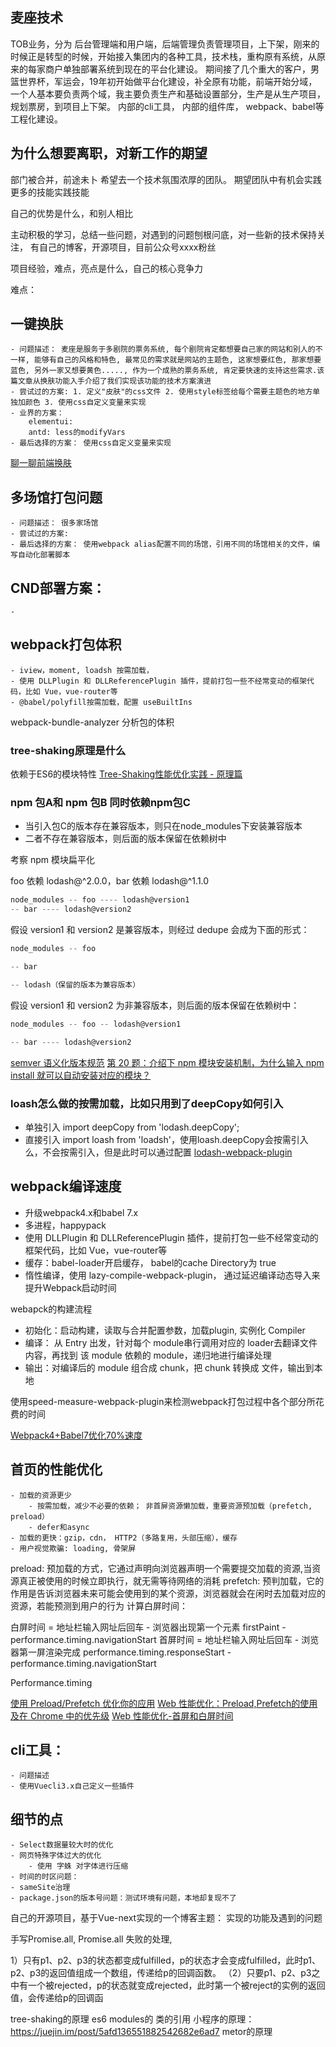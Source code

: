 
## 麦座技术


TOB业务，分为 后台管理端和用户端，后端管理负责管理项目，上下架，刚来的时候正是转型的时候，开始接入集团内的各种工具，技术栈，重构原有系统，从原来的每家商户单独部署系统到现在的平台化建设。
期间接了几个重大的客户，男篮世界杯，军运会，19年初开始做平台化建设，补全原有功能，前端开始分域，一个人基本要负责两个域，我主要负责生产和基础设置部分，生产是从生产项目，规划票房，到项目上下架。
内部的cli工具，
内部的组件库，
webpack、babel等工程化建设。



## 为什么想要离职，对新工作的期望

部门被合并，前途未卜
希望去一个技术氛围浓厚的团队。
期望团队中有机会实践更多的技能实践技能

自己的优势是什么，和别人相比

主动积极的学习，总结一些问题，对遇到的问题刨根问底，对一些新的技术保持关注，
有自己的博客，开源项目，目前公众号xxxx粉丝


项目经验，难点，亮点是什么，自己的核心竞争力

难点：
## 一键换肤
    - 问题描述： 麦座是服务于多剧院的票务系统, 每个剧院肯定都想要自己家的网站和别人的不一样, 能够有自己的风格和特色, 最常见的需求就是网站的主题色, 这家想要红色, 那家想要蓝色, 另外一家又想要黄色....., 作为一个成熟的票务系统, 肯定要快速的支持这些需求.该篇文章从换肤功能入手介绍了我们实现该功能的技术方案演进
    - 尝试过的方案: 1. 定义"皮肤"的css文件 2. 使用style标签给每个需要主题色的地方单独加颜色 3. 使用css自定义变量来实现
    - 业界的方案： 
        elementui: 
        antd: less的modifyVars
    - 最后选择的方案： 使用css自定义变量来实现
[聊一聊前端换肤](https://juejin.im/post/5ca41617f265da3092006155)
## 多场馆打包问题
    - 问题描述： 很多家场馆
    - 尝试过的方案: 
    - 最后选择的方案： 使用webpack alias配置不同的场馆，引用不同的场馆相关的文件，编写自动化部署脚本
## CND部署方案：
    - 
## webpack打包体积
    - iview，moment, loadsh 按需加载，
    - 使用 DLLPlugin 和 DLLReferencePlugin 插件，提前打包一些不经常变动的框架代码，比如 Vue，vue-router等
    - @babel/polyfill按需加载，配置 useBuiltIns

webpack-bundle-analyzer 分析包的体积

### tree-shaking原理是什么
依赖于ES6的模块特性
[Tree-Shaking性能优化实践 - 原理篇](https://juejin.im/post/5a4dc842518825698e7279a9)

### npm 包A和 npm 包B 同时依赖npm包C
- 当引入包C的版本存在兼容版本，则只在node_modules下安装兼容版本
- 二者不存在兼容版本，则后面的版本保留在依赖树中

考察 npm 模块扁平化

foo 依赖 lodash@^2.0.0，bar 依赖 lodash@^1.1.0
```js
node_modules -- foo ---- lodash@version1
-- bar ---- lodash@version2
```

假设 version1 和 version2 是兼容版本，则经过 dedupe 会成为下面的形式：
```js
node_modules -- foo

-- bar

-- lodash（保留的版本为兼容版本）
```
假设 version1 和 version2 为非兼容版本，则后面的版本保留在依赖树中：
```js
node_modules -- foo -- lodash@version1

-- bar ---- lodash@version2
```

[semver 语义化版本规范](https://www.jianshu.com/p/a7490344044f)
[第 20 题：介绍下 npm 模块安装机制，为什么输入 npm install 就可以自动安装对应的模块？](https://muyiy.cn/question/tool/20.html)

### loash怎么做的按需加载，比如只用到了deepCopy如何引入
- 单独引入 import deepCopy from 'lodash.deepCopy';
- 直接引入 import loash from 'loadsh'，使用loash.deepCopy会按需引入么，不会按需引入，但是此时可以通过配置  [lodash-webpack-plugin](https://github.com/lodash/lodash-webpack-plugin)

## webpack编译速度
  - 升级webpack4.x和babel 7.x
  - 多进程，happypack
  - 使用 DLLPlugin 和 DLLReferencePlugin 插件，提前打包一些不经常变动的框架代码，比如 Vue，vue-router等
  - 缓存：babel-loader开启缓存， babel的cache Directory为 true
  - 惰性编译，使用 lazy-compile-webpack-plugin， 通过延迟编译动态导入来提升Webpack启动时间

webapck的构建流程
- 初始化：启动构建，读取与合并配置参数，加载plugin, 实例化 Compiler
- 编译： 从 Entry 出发，针对每个 module串行调用对应的 loader去翻译文件内容，再找到 该 module 依赖的 module，递归地进行编译处理
- 输出：对编译后的 module 组合成 chunk，把 chunk 转换成 文件，输出到本地

使用speed-measure-webpack-plugin来检测webpack打包过程中各个部分所花费的时间

[Webpack4+Babel7优化70%速度](https://juejin.im/post/5c763885e51d457380771ab0)
## 首页的性能优化
    - 加载的资源更少
        - 按需加载，减少不必要的依赖； 非首屏资源懒加载，重要资源预加载（prefetch, preload）
        - defer和async
    - 加载的更快：gzip，cdn， HTTP2（多路复用，头部压缩），缓存
    - 用户视觉欺骗: loading, 骨架屏

preload: 预加载的方式，它通过声明向浏览器声明一个需要提交加载的资源,当资源真正被使用的时候立即执行，就无需等待网络的消耗
prefetch: 预判加载，它的作用是告诉浏览器未来可能会使用到的某个资源，浏览器就会在闲时去加载对应的资源，若能预测到用户的行为
计算白屏时间：

白屏时间 = 地址栏输入网址后回车 - 浏览器出现第一个元素  firstPaint - performance.timing.navigationStart
首屏时间 = 地址栏输入网址后回车 - 浏览器第一屏渲染完成  performance.timing.responseStart - performance.timing.navigationStart

Performance.timing

[使用 Preload/Prefetch 优化你的应用](https://zhuanlan.zhihu.com/p/48521680)
[Web 性能优化：Preload,Prefetch的使用及在 Chrome 中的优先级](https://blog.fundebug.com/2019/04/11/understand-preload-and-prefetch/)
[Web 性能优化-首屏和白屏时间](https://lz5z.com/Web%E6%80%A7%E8%83%BD%E4%BC%98%E5%8C%96-%E9%A6%96%E5%B1%8F%E5%92%8C%E7%99%BD%E5%B1%8F%E6%97%B6%E9%97%B4/)

## cli工具：
    - 问题描述
    - 使用Vuecli3.x自己定义一些插件
## 细节的点
    - Select数据量较大时的优化
    - 网页特殊字体过大的优化
        - 使用 字蛛 对字体进行压缩
    - 时间的时区问题：
    - sameSite治理
    - package.json的版本号问题：测试环境有问题，本地却复现不了

自己的开源项目，基于Vue-next实现的一个博客主题：
实现的功能及遇到的问题



手写Promise.all, Promise.all 失败的处理,

1）只有p1、p2、p3的状态都变成fulfilled，p的状态才会变成fulfilled，此时p1、p2、p3的返回值组成一个数组，传递给p的回调函数。
（2）只要p1、p2、p3之中有一个被rejected，p的状态就变成rejected，此时第一个被reject的实例的返回值，会传递给p的回调函

tree-shaking的原理
es6 modules的 类的引用
小程序的原理： https://juejin.im/post/5afd136551882542682e6ad7
metor的原理